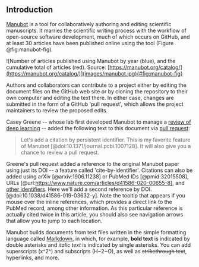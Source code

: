 ## Introduction

[Manubot](https://manubot.org/) is a tool for collaboratively authoring and editing scientific manuscripts. It marries the scientific writing process with the workflow of open-source software development, much of which occurs on GitHub, and at least 30 articles have been published online using the tool (Figure @fig:manubot-fig).

![Number of articles published using Manubot by year (blue), and the cumulative total of articles (red). Source: [https://manubot.org/catalog/](https://manubot.org/catalog/)](images/manubot.jpg){#fig:manubot-fig}

Authors and collaborators can contribute to a project either by editing the document files on the GitHub web site or by cloning the repository to their own computer and editing the text there. In either case, changes are submitted in the form of a GitHub 'pull request', which allows the project maintainers to review the proposed edits. 

Casey Greene -- whose lab first developed Manubot to manage a [review of deep learning](https://greenelab.github.io/deep-review/) -- added the following text to this document via [pull request](https://github.com/jperkel/mymanuscript/pull/1): 

>Let's add a citation by persistent identifier. This is my favorite feature of Manubot [@doi:10.1371/journal.pcbi.1007128]. It will also give you a chance to review a pull request.

Greene's pull request added a reference to the original Manubot paper using just its DOI -- a feature called 'cite-by-identifier'. Citations can also be added using arXiv [@arxiv:1906.11238] or PubMed IDs [@pmid:32015508], URLs [@url:https://www.nature.com/articles/d41586-020-00655-8], and [other identifiers](https://greenelab.github.io/meta-review/#tbl:citations). Here we'll add a second reference by DOI. [@doi:10.1038/d41586-019-03632-y]. Note the tooltip that appears if you mouse over the inline references, which provides a direct link to the PubMed record, among other information. As this particular reference is actually cited twice in this article, you should also see navigation arrows that allow you to jump to each location.

Manubot builds documents from text files written in the simple formatting language called [Markdown](https://www.markdownguide.org/), in which, for example, **bold text** is indicated by double asterisks and *italic text* is indicated by single asterisks. You can add superscripts (x^2^) and subscripts (H~2~O), as well as ~~strikethrough text~~, hyperlinks, and more. 
